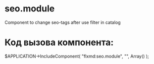 # seo.module
Component to change seo-tags after use filter in catalog

# Код вызова компонента:
$APPLICATION->IncludeComponent(
	"flxmd:seo.module",
	"",
	Array()
);
